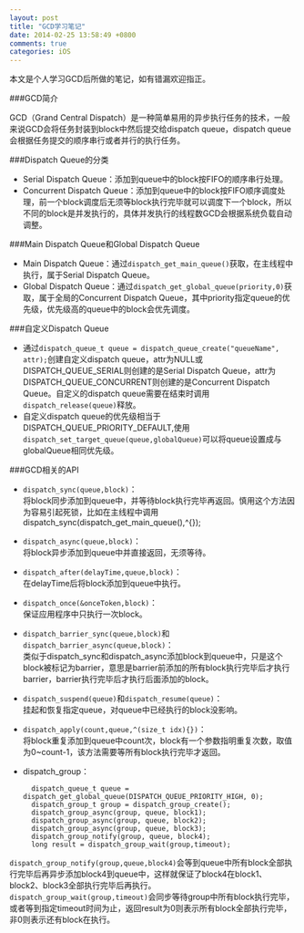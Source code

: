 ```yaml
---
layout: post
title: "GCD学习笔记"
date: 2014-02-25 13:58:49 +0800
comments: true
categories: iOS
---
```


本文是个人学习GCD后所做的笔记，如有错漏欢迎指正。

###GCD简介

GCD（Grand Central Dispatch）是一种简单易用的异步执行任务的技术，一般来说GCD会将任务封装到block中然后提交给dispatch queue，dispatch queue会根据任务提交的顺序串行或者并行的执行任务。

###Dispatch Queue的分类

* Serial Dispatch Queue：添加到queue中的block按FIFO的顺序串行处理。
* Concurrent Dispatch Queue：添加到queue中的block按FIFO顺序调度处理，前一个block调度后无须等block执行完毕就可以调度下一个block，所以不同的block是并发执行的，具体并发执行的线程数GCD会根据系统负载自动调整。

###Main Dispatch Queue和Global Dispatch Queue

* Main Dispatch Queue：通过`dispatch_get_main_queue()`获取，在主线程中执行，属于Serial Dispatch Queue。
* Global Dispatch Queue：通过`dispatch_get_global_queue(priority,0)`获取，属于全局的Concurrent Dispatch Queue，其中priority指定queue的优先级，优先级高的queue中的block会优先调度。

###自定义Dispatch Queue

* 通过`dispatch_queue_t queue = dispatch_queue_create("queueName", attr);`创建自定义dispatch queue，attr为NULL或DISPATCH_QUEUE_SERIAL则创建的是Serial Dispatch Queue，attr为DISPATCH_QUEUE_CONCURRENT则创建的是Concurrent Dispatch Queue。自定义的dispatch queue需要在结束时调用`dispatch_release(queue)`释放。
* 自定义dispatch queue的优先级相当于DISPATCH_QUEUE_PRIORITY_DEFAULT,使用`dispatch_set_target_queue(queue,globalQueue)`可以将queue设置成与globalQueue相同优先级。

###GCD相关的API

* `dispatch_sync(queue,block)`：  
将block同步添加到queue中，并等待block执行完毕再返回。慎用这个方法因为容易引起死锁，比如在主线程中调用dispatch_sync(dispatch_get_main_queue(),^{});
* `dispatch_async(queue,block)`：  
将block异步添加到queue中并直接返回，无须等待。
* `dispatch_after(delayTime,queue,block)`：  
在delayTime后将block添加到queue中执行。
* `dispatch_once(&onceToken,block)`：  
保证应用程序中只执行一次block。
* `dispatch_barrier_sync(queue,block)`和`dispatch_barrier_async(queue,block)`：  
类似于dispatch_sync和dispatch_async添加block到queue中，只是这个block被标记为barrier，意思是barrier前添加的所有block执行完毕后才执行barrier，barrier执行完毕后才执行后面添加的block。
* `dispatch_suspend(queue)`和`dispatch_resume(queue)`：  
挂起和恢复指定queue，对queue中已经执行的block没影响。
* `dispatch_apply(count,queue,^(size_t idx){})`：  
将block重复添加到queue中count次，block有一个参数指明重复次数，取值为0~count-1，该方法需要等所有block执行完毕才返回。
* dispatch_group：

        dispatch_queue_t queue = dispatch_get_global_queue(DISPATCH_QUEUE_PRIORITY_HIGH, 0); 
        dispatch_group_t group = dispatch_group_create(); 
        dispatch_group_async(group, queue, block1); 
        dispatch_group_async(group, queue, block2); 
        dispatch_group_async(group, queue, block3); 
        dispatch_group_notify(group, queue, block4); 
        long result = dispatch_group_wait(group,timeout);
`dispatch_group_notify(group,queue,block4)`会等到queue中所有block全部执行完毕后再异步添加block4到queue中，这样就保证了block4在block1、block2、block3全部执行完毕后再执行。
`dispatch_group_wait(group,timeout)`会同步等待group中所有block执行完毕，或者等到指定timeout时间为止，返回result为0则表示所有block全部执行完毕，非0则表示还有block在执行。
